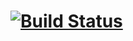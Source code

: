 # [![Build Status](https://travis-ci.org/BURNINGTIGER/simplex.svg?branch=master)](https://travis-ci.org/BURNINGTIGER/simplex)
